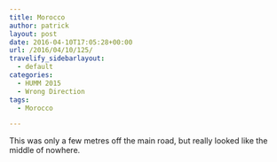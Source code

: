 ```yaml
---
title: Morocco
author: patrick
layout: post
date: 2016-04-10T17:05:28+00:00
url: /2016/04/10/125/
travelify_sidebarlayout:
  - default
categories:
  - HUMM 2015
  - Wrong Direction
tags:
  - Morocco

---
```

This was only a few metres off the main road, but really looked like the middle of nowhere.